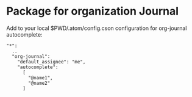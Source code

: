 # Package for organization Journal

Add to your local $PWD/.atom/config.cson configuration for org-journal autocomplete:

```
"*":
  ..
  "org-journal":
    "default_assignee": "me",
    "autocomplete":
      [
        "@name1",
        "@name2"
      ]
```
